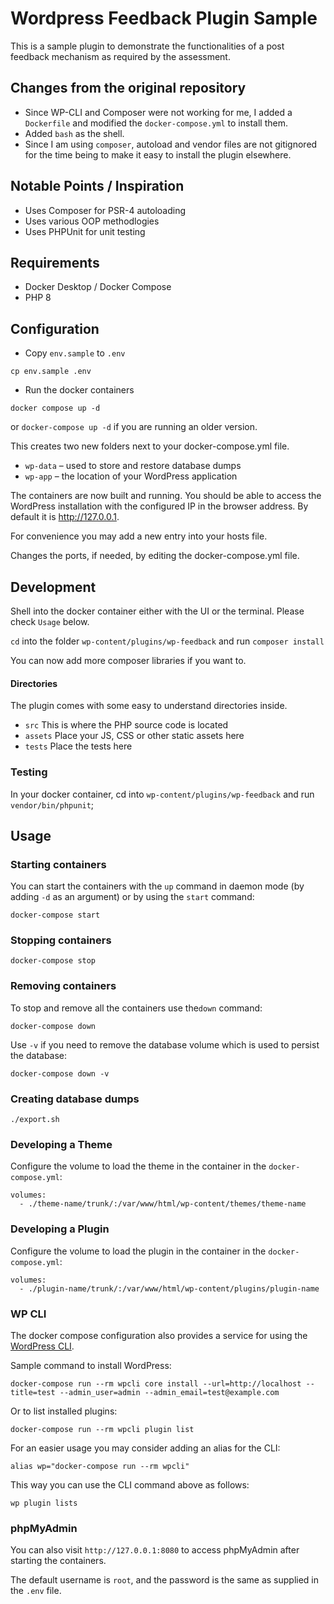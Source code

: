 # Wordpress Feedback Plugin Sample

This is a sample plugin to demonstrate the functionalities of a post feedback mechanism as required by the assessment.

## Changes from the original repository

- Since WP-CLI and Composer were not working for me, I added a `Dockerfile` and modified the `docker-compose.yml` to install them.
- Added `bash` as the shell.
- Since I am using `composer`, autoload and vendor files are not gitignored for the time being to make it easy to install the plugin elsewhere.

## Notable Points / Inspiration

- Uses Composer for PSR-4 autoloading
- Uses various OOP methodlogies
- Uses PHPUnit for unit testing

## Requirements
- Docker Desktop / Docker Compose
- PHP 8


## Configuration
- Copy `env.sample` to `.env` 
```
cp env.sample .env
```

- Run the docker containers
```
docker compose up -d
``` 

or `docker-compose up -d` if you are running an older version.


This creates two new folders next to your docker-compose.yml file.

- `wp-data` – used to store and restore database dumps
- `wp-app` – the location of your WordPress application

The containers are now built and running. You should be able to access the WordPress installation with the configured IP in the browser address. By default it is http://127.0.0.1.

For convenience you may add a new entry into your hosts file.

Changes the ports, if needed, by editing the docker-compose.yml file.

## Development

Shell into the docker container either with the UI or the terminal. Please check `Usage` below.

`cd` into the folder `wp-content/plugins/wp-feedback` and run `composer install`

You can now add more composer libraries if you want to.

#### Directories

The plugin comes with some easy to understand directories inside. 

- `src` This is where the PHP source code is located
- `assets` Place your JS, CSS or other static assets here
- `tests` Place the tests here


### Testing

In your docker container, cd into `wp-content/plugins/wp-feedback` and run `vendor/bin/phpunit`;

## Usage

### Starting containers

You can start the containers with the `up` command in daemon mode (by adding `-d` as an argument) or by using the `start` command:

```
docker-compose start
```

### Stopping containers

```
docker-compose stop
```

### Removing containers

To stop and remove all the containers use the`down` command:

```
docker-compose down
```

Use `-v` if you need to remove the database volume which is used to persist the database:

```
docker-compose down -v
```

### Creating database dumps

```
./export.sh
```

### Developing a Theme

Configure the volume to load the theme in the container in the `docker-compose.yml`:

```
volumes:
  - ./theme-name/trunk/:/var/www/html/wp-content/themes/theme-name
```

### Developing a Plugin

Configure the volume to load the plugin in the container in the `docker-compose.yml`:

```
volumes:
  - ./plugin-name/trunk/:/var/www/html/wp-content/plugins/plugin-name
```

### WP CLI

The docker compose configuration also provides a service for using the [WordPress CLI](https://developer.wordpress.org/cli/commands/).

Sample command to install WordPress:

```
docker-compose run --rm wpcli core install --url=http://localhost --title=test --admin_user=admin --admin_email=test@example.com
```

Or to list installed plugins:

```
docker-compose run --rm wpcli plugin list
```

For an easier usage you may consider adding an alias for the CLI:

```
alias wp="docker-compose run --rm wpcli"
```

This way you can use the CLI command above as follows:

```
wp plugin lists
```

### phpMyAdmin

You can also visit `http://127.0.0.1:8080` to access phpMyAdmin after starting the containers.

The default username is `root`, and the password is the same as supplied in the `.env` file.